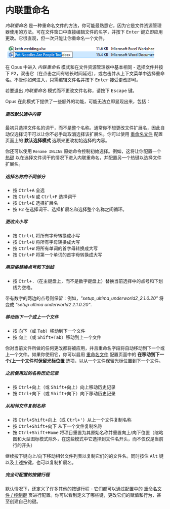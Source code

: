 # 内联重命名

*内联重命名* 是一种重命名文件的方法，你可能最熟悉它，因为它是文件资源管理器使用的方法。可在文件窗口中直接编辑文件的名字，并按下 <kbd>Enter</kbd> 键立即应用更改。它很直观，但一次只能让你重命名一个文件。

![](/Manual/images/media/13/inline_rename.png)

在 Opus 中进入 *内联重命名* 模式和在文件资源管理器中基本相同 - 选择文件并按下 <kbd>F2</kbd>，双击它（在点击之间有较长时间延迟），或右击并从上下文菜单中选择重命名。不管你如何进入，只需编辑文件名并按下 <kbd>Enter</kbd> 接受更改即可。

若要退出 *内联重命名* 模式而不更改文件名称，请按下 <kbd>Escape</kbd> 键。

Opus 在此模式下提供了一些额外的功能，可能无法立即显现出来，包括：

##### 更改默认选中内容

最初只选择文件名的词干，而不是整个名称。通常你不想更改文件扩展名，因此自动仅选择词干可以让你不必手动取消选择该扩展名。你可以使用 [重命名文件](/Manual/preferences/preferences_categories/file_operations/renaming_files/README.zh.md) 配置页面上的 **默认选择模式** 选项来更改初始选择的内容。

你还可以使用 `Rename INLINE` 原始命令控制初始选择。例如，这将让你配置一个 [热键](/Manual/customize/the_customize_dialog/keys.zh.md) 以在选择文件词干的情况下进入内联重命名，并配置另一个热键以选择文件扩展名。

##### 选择名称的不同部分

- 按 <kbd>Ctrl+A</kbd> 全选
- 按 <kbd>Ctrl+N</kbd> 或 <kbd>Ctrl+F</kbd> 选择词干
- 按 <kbd>Ctrl+E</kbd> 选择扩展名
- 按 <kbd>F2</kbd> 在选择词干、选择扩展名和选择整个名称之间循环。

##### 更改大小写

- 按 <kbd>Ctrl+L</kbd> 将所有字母转换成小写
- 按 <kbd>Ctrl+U</kbd> 将所有字母转换成大写
- 按 <kbd>Ctrl+W</kbd> 将所有单词的首字母转换成大写
- 按 <kbd>Ctrl+P</kbd> 将第一个单词的首字母转换成大写

##### 用空格替换点号和下划线

- 按 <kbd>Ctrl+.</kbd>（在主键盘上，而不是数字键盘上）替换当前选择中的点号和下划线为空格。

带有数字的两边的点号则保留：例如，*"setup_ultima_underworld2_2.1.0.20"* 将变成 *"setup ultima underworld2 2.1.0.20"*.

##### 移动到下一个或上一个文件

- 按 <kbd>向下</kbd>（或 <kbd>Tab</kbd>）移动到下一个文件
- 按 <kbd>向上</kbd>（或 <kbd>Shift+Tab</kbd>）移动到上一个文件

你对当前文件所做的任何更改都将被应用，并且重命名字段将自动移动到下一个或上一个文件。如果你使用它，你可以启用 [重命名文件](/Manual/preferences/preferences_categories/file_operations/renaming_files/README.zh.md) 配置页面中的 **在移动到下一个/上一个文件时保留光标位置** 选项，以从一个文件保留光标位置到下一个文件。

##### 之前使用过的名称历史记录

- 按 <kbd>Ctrl+向上</kbd>（或 <kbd>Shift+向上</kbd>）向上移动历史记录
- 按 <kbd>Ctrl+向下</kbd>（或 <kbd>Shift+向下</kbd>）向下移动历史记录

##### 从相邻文件复制名称

- 按 <kbd>Ctrl+Shift+向上</kbd>（或 <kbd>Ctrl+'</kbd>）从上一个文件复制名称
- 按 <kbd>Ctrl+Shift+向下</kbd> 从下一个文件复制名称
- 按 <kbd>Ctrl+Shift+Home</kbd> 将项目重置为其原始名称并重置向上/向下位置（缩略图和大型图标模式除外，在这些模式中它选择到文件名开头，而不仅仅是当前行的开头）

继续按下键向上/向下移动相邻文件列表以复制它们的的文件名。同时按住 <kbd>Alt</kbd> 键以及上述按键，也可以复制扩展名。

##### 完全可配置的按键行程

默认情况下，还定义了许多其他的按键行程 - 它们都可以通过配置中的 [重命名文件 / 控制键](/Manual/preferences/preferences_categories/file_operations/renaming_files/control_keys.zh.md) 页进行配置。你可以看到定义了哪些键，更改它们的赋值和行为，甚至创建自己的键。